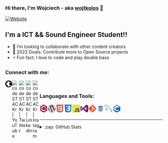 ### Hi there, I'm Wojciech - aka [wojtkolos][website] 👋 

[![Website](https://img.shields.io/website?label=wojtkolos.pl&style=for-the-badge&url=https%3A%2F%2Fwojtkolos.pl)](https://wojtkolos.pl)


## I'm a ICT && Sound Engineer Student!!

- 👯 I’m looking to collaborate with other content creators
- 🥅 2022 Goals: Contribute more to Open Source projects
- ⚡ Fun fact: I love to code and play double bass

### Connect with me:

[<img align="left" alt="codeSTACKr.com" width="22px" src="https://raw.githubusercontent.com/iconic/open-iconic/master/svg/globe.svg" />][website]
[<img align="left" alt="codeSTACKr | YouTube" width="22px" src="https://cdn.jsdelivr.net/npm/simple-icons@v3/icons/youtube.svg" />][youtube]
[<img align="left" alt="codeSTACKr | Twitter" width="22px" src="https://cdn.jsdelivr.net/npm/simple-icons@v3/icons/facebook.svg" />][facebook]
[<img align="left" alt="codeSTACKr | LinkedIn" width="22px" src="https://cdn.jsdelivr.net/npm/simple-icons@v3/icons/linkedin.svg" />][linkedin]
[<img align="left" alt="codeSTACKr | Instagram" width="22px" src="https://cdn.jsdelivr.net/npm/simple-icons@v3/icons/instagram.svg" />][instagram]

<br />

### Languages and Tools:

[<img align="left" alt="Cpp" width="26px" src="https://raw.githubusercontent.com/wojtkolos/wojtkolos/main/icons/cplusplus-plain.svg" />][github]
[<img align="left" alt="Wordpress" width="26px" src="https://raw.githubusercontent.com/wojtkolos/wojtkolos/main/icons/wordpress-plain.svg" />][github]
[<img align="left" alt="HTML5" width="26px" src="https://raw.githubusercontent.com/wojtkolos/wojtkolos/main/icons/html5-original.svg" />][github]
[<img align="left" alt="CSS3" width="26px" src="https://raw.githubusercontent.com/wojtkolos/wojtkolos/main/icons/css3-original.svg" />][github]
[<img align="left" alt="JavaScript" width="26px" src="https://raw.githubusercontent.com/wojtkolos/wojtkolos/main/icons/javascript-original.svg" />][github]
[<img align="left" alt="Visual Studio" width="26px" src="https://raw.githubusercontent.com/wojtkolos/wojtkolos/main/icons/visualstudio-plain.svg" />][github]
[<img align="left" alt="Git" width="26px" src="https://raw.githubusercontent.com/wojtkolos/wojtkolos/main/icons/git-plain.svg" />][github]
[<img align="left" alt="SQL" width="26px" src="https://raw.githubusercontent.com/github/explore/80688e429a7d4ef2fca1e82350fe8e3517d3494d/topics/sql/sql.png" />][github]
[<img align="left" alt="MySQL" width="26px" src="https://raw.githubusercontent.com/wojtkolos/wojtkolos/main/icons/mysql-original.svg" />][github]
[<img align="left" alt="C" width="26px" src="https://raw.githubusercontent.com/wojtkolos/wojtkolos/main/icons/c-original.svg" />][github]


<br />
<br />

---



<details>
  <summary>:zap: GitHub Stats</summary>
  <img align="left" alt="wojtkolos's GitHub Stats" src="https://raw.githubusercontent.com/wojtkolos/github-stats-transparent/output/generated/overview.svg" />
</details>

[website]: https://wojtkolos.pl
[facebook]: https://www.facebook.com/WojtkolosTech
[youtube]: https://www.youtube.com/wojtkolos
[instagram]: https://www.instagram.com/wojtkolos/
[linkedin]: https://linkedin.com/in/wojciech-witczak-416829197
[github]: https://github.com/wojtkolos

